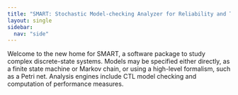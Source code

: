 ```yaml
---
title: "SMART: Stochastic Model-checking Analyzer for Reliability and Timing"
layout: single
sidebar:
  nav: "side"
---
```



Welcome to the new home for SMART,
a software package to study complex discrete-state systems.
Models may be specified either directly, as a finite state machine
or Markov chain,
or using a high-level formalism, such as a Petri net.
Analysis engines include CTL model checking and computation of
performance measures.

